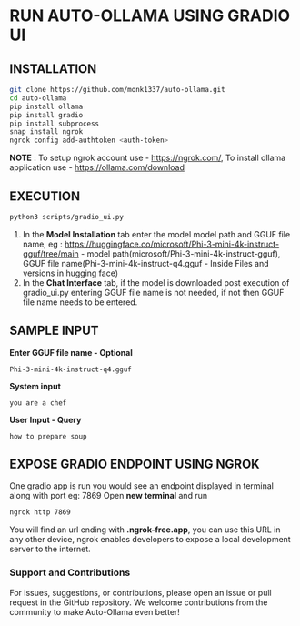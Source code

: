 # RUN AUTO-OLLAMA USING GRADIO UI

## INSTALLATION
```bash
git clone https://github.com/monk1337/auto-ollama.git
cd auto-ollama
pip install ollama
pip install gradio
pip install subprocess
snap install ngrok
ngrok config add-authtoken <auth-token>
```
**NOTE** : To setup ngrok account use - https://ngrok.com/, To install ollama application use - https://ollama.com/download

## EXECUTION
```bash
python3 scripts/gradio_ui.py
```

1. In the **Model Installation** tab enter the model model path and GGUF file name, eg : https://huggingface.co/microsoft/Phi-3-mini-4k-instruct-gguf/tree/main - model path(microsoft/Phi-3-mini-4k-instruct-gguf), GGUF file name(Phi-3-mini-4k-instruct-q4.gguf - Inside Files and versions in hugging face)
2. In the **Chat Interface** tab, if the model is downloaded post execution of gradio_ui.py entering GGUF file name is not needed, if not then GGUF file name needs to be entered.

## SAMPLE INPUT
**Enter GGUF file name - Optional**
```
Phi-3-mini-4k-instruct-q4.gguf
```

**System input**
```
you are a chef
```

**User Input - Query**
```
how to prepare soup
```

## EXPOSE GRADIO ENDPOINT USING NGROK
One gradio app is run you would see an endpoint displayed in terminal along with port eg: 7869
Open **new terminal** and run 
```bash
ngrok http 7869
```
You will find an url ending with **.ngrok-free.app**, you can use this URL in any other device, ngrok enables developers to expose a local development server to the internet.

### Support and Contributions
For issues, suggestions, or contributions, please open an issue or pull request in the GitHub repository. We welcome contributions from the community to make Auto-Ollama even better!







